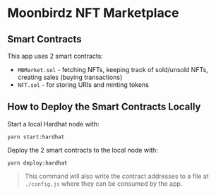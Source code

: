 # Moonbirdz NFT Marketplace

## Smart Contracts

This app uses 2 smart contracts:

- `MBMarket.sol` - fetching NFTs, keeping track of sold/unsold NFTs, creating sales (buying transactions)
- `NFT.sol` - for storing URIs and minting tokens

## How to Deploy the Smart Contracts Locally

Start a local Hardhat node with:

```
yarn start:hardhat
```

Deploy the 2 smart contracts to the local node with:

```
yarn deploy:hardhat
```

> This command will also write the contract addresses to a file at `./config.js` where they can be consumed by the app.
